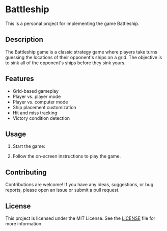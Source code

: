 # Battleship

This is a personal project for implementing the game Battleship.

## Description

The Battleship game is a classic strategy game where players take turns guessing the locations of their opponent's ships on a grid. The objective is to sink all of the opponent's ships before they sink yours.

## Features

- Grid-based gameplay
- Player vs. player mode
- Player vs. computer mode
- Ship placement customization
- Hit and miss tracking
- Victory condition detection

## Usage

1. Start the game:

2. Follow the on-screen instructions to play the game.

## Contributing

Contributions are welcome! If you have any ideas, suggestions, or bug reports, please open an issue or submit a pull request.

## License

This project is licensed under the MIT License. See the [LICENSE](LICENSE) file for more information.